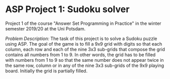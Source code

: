 # ASP Project 1: Sudoku solver

Project 1 of the course "Answer Set Programming in Practice" in the winter semester 2019/20 at the Uni Potsdam. 

*Problem Description:* The task of this project is to solve a Sudoku puzzle using ASP. The goal of the game is to fill a 9x9 grid with digits so that each column, each row and each of the nine 3x3 sub-grids that compose the grid contains all numbers from 1 to 9. In other words, the grid has to be filled with numbers from 1 to 9 so that the same number does not appear twice in the same row, column or in any of the nine 3x3 sub-grids of the 9x9 playing board. Initially the grid is partially filled.
